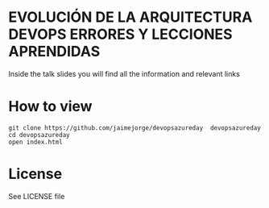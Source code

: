 # EVOLUCIÓN DE LA ARQUITECTURA DEVOPS ERRORES Y LECCIONES APRENDIDAS


Inside the talk slides you will find all the information and relevant links

# How to view
```
git clone https://github.com/jaimejorge/devopsazureday  devopsazureday
cd devopsazureday
open index.html
```

# License
See LICENSE file
